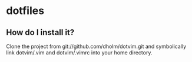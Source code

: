 dotfiles
========

How do I install it?
--------------------

Clone the project from git://github.com/dholm/dotvim.git and symbolically link
dotvim/.vim and dotvim/.vimrc into your home directory.

